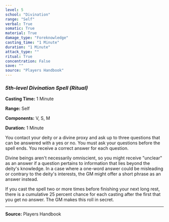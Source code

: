 ```yaml
---
level: 5
school: "Divination"
range: "Self"
verbal: True
somatic: True
material: True
damage_type: "Foreknowledge"
casting_time: "1 Minute"
duration: "1 Minute"
attack_type: ""
ritual: True
concentration: False
save: ""
source: "Players Handbook"
---
```


### *5th-level Divination Spell* *(Ritual)*

**Casting Time:** 1 Minute

**Range:** Self

**Components:** V, S, M

**Duration:** 1 Minute

You contact your deity or a divine proxy and ask up to three questions that can be answered with a yes or no. You must ask your questions before the spell ends. You receive a correct answer for each question.
 
 Divine beings aren't necessarily omniscient, so you might receive "unclear" as an answer if a question pertains to information that lies beyond the deity's knowledge. In a case where a one-word answer could be misleading or contrary to the deity's interests, the GM might offer a short phrase as an answer instead.
 
 If you cast the spell two or more times before finishing your next long rest, there is a cumulative 25 percent chance for each casting after the first that you get no answer. The GM makes this roll in secret.

---
**Source:** Players Handbook
